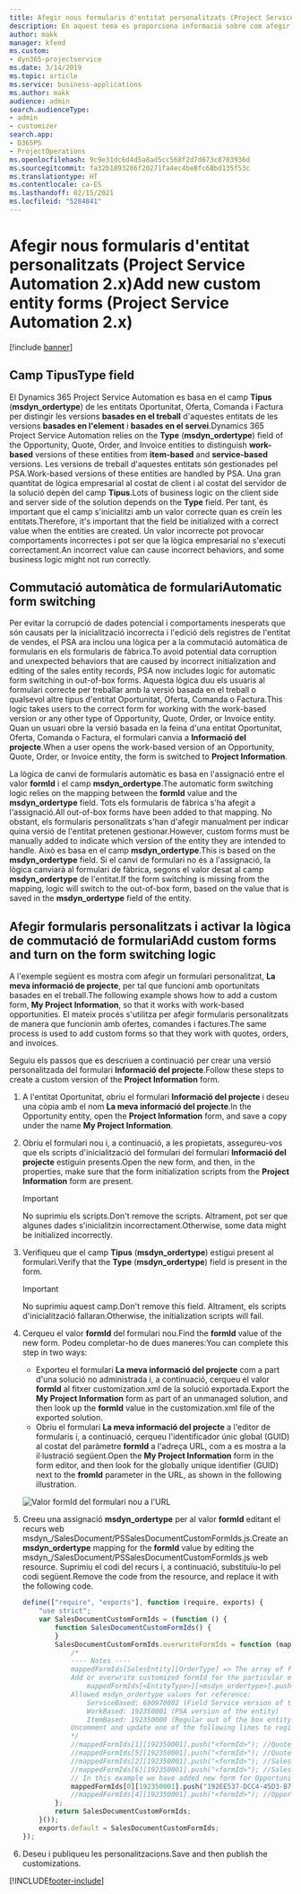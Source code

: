 ```yaml
---
title: Afegir nous formularis d'entitat personalitzats (Project Service Automation 2.x)
description: En aquest tema es proporciona informació sobre com afegir formularis d'entitat personalitzats per a oportunitats, ofertes, comandes o factures al Dynamics 365 Project Service Automation 2.x.
author: makk
manager: kfend
ms.custom:
- dyn365-projectservice
ms.date: 3/14/2019
ms.topic: article
ms.service: business-applications
ms.author: makk
audience: admin
search.audienceType:
- admin
- customizer
search.app:
- D365PS
- ProjectOperations
ms.openlocfilehash: 9c9e31dc6d4d5a8ad5cc568f2d7d673c8703936d
ms.sourcegitcommit: fa32b1893286f20271fa4ec4be8fc68bd135f53c
ms.translationtype: HT
ms.contentlocale: ca-ES
ms.lasthandoff: 02/15/2021
ms.locfileid: "5284841"
---
```

# <a name="add-new-custom-entity-forms-project-service-automation-2x"></a><span data-ttu-id="6026b-103">Afegir nous formularis d'entitat personalitzats (Project Service Automation 2.x)</span><span class="sxs-lookup"><span data-stu-id="6026b-103">Add new custom entity forms (Project Service Automation 2.x)</span></span>

[!include [banner](../../includes/psa-now-project-operations.md)]

## <a name="type-field"></a><span data-ttu-id="6026b-104">Camp Tipus</span><span class="sxs-lookup"><span data-stu-id="6026b-104">Type field</span></span> 

<span data-ttu-id="6026b-105">El Dynamics 365 Project Service Automation es basa en el camp **Tipus** (**msdyn\_ordertype**) de les entitats Oportunitat, Oferta, Comanda i Factura per distingir les versions **basades en el treball** d'aquestes entitats de les versions **basades en l'element** i **basades en el servei**.</span><span class="sxs-lookup"><span data-stu-id="6026b-105">Dynamics 365 Project Service Automation relies on the **Type** (**msdyn\_ordertype**) field of the Opportunity, Quote, Order, and Invoice entities to distinguish **work-based** versions of these entities from **item-based** and **service-based** versions.</span></span> <span data-ttu-id="6026b-106">Les versions de treball d'aquestes entitats són gestionades pel PSA.</span><span class="sxs-lookup"><span data-stu-id="6026b-106">Work-based versions of these entities are handled by PSA.</span></span> <span data-ttu-id="6026b-107">Una gran quantitat de lògica empresarial al costat de client i al costat del servidor de la solució depèn del camp **Tipus**.</span><span class="sxs-lookup"><span data-stu-id="6026b-107">Lots of business logic on the client side and server side of the solution depends on the **Type** field.</span></span> <span data-ttu-id="6026b-108">Per tant, és important que el camp s'inicialitzi amb un valor correcte quan es creïn les entitats.</span><span class="sxs-lookup"><span data-stu-id="6026b-108">Therefore, it's important that the field be initialized with a correct value when the entities are created.</span></span> <span data-ttu-id="6026b-109">Un valor incorrecte pot provocar comportaments incorrectes i pot ser que la lògica empresarial no s'executi correctament.</span><span class="sxs-lookup"><span data-stu-id="6026b-109">An incorrect value can cause incorrect behaviors, and some business logic might not run correctly.</span></span>

## <a name="automatic-form-switching"></a><span data-ttu-id="6026b-110">Commutació automàtica de formulari</span><span class="sxs-lookup"><span data-stu-id="6026b-110">Automatic form switching</span></span>

<span data-ttu-id="6026b-111">Per evitar la corrupció de dades potencial i comportaments inesperats que són causats per la inicialització incorrecta i l'edició dels registres de l'entitat de vendes, el PSA ara inclou una lògica per a la commutació automàtica de formularis en els formularis de fàbrica.</span><span class="sxs-lookup"><span data-stu-id="6026b-111">To avoid potential data corruption and unexpected behaviors that are caused by incorrect initialization and editing of the sales entity records, PSA now includes logic for automatic form switching in out-of-box forms.</span></span> <span data-ttu-id="6026b-112">Aquesta lògica duu els usuaris al formulari correcte per treballar amb la versió basada en el treball o qualsevol altre tipus d'entitat Oportunitat, Oferta, Comanda o Factura.</span><span class="sxs-lookup"><span data-stu-id="6026b-112">This logic takes users to the correct form for working with the work-based version or any other type of Opportunity, Quote, Order, or Invoice entity.</span></span> <span data-ttu-id="6026b-113">Quan un usuari obre la versió basada en la feina d'una entitat Oportunitat, Oferta, Comanda o Factura, el formulari canvia a **Informació del projecte**.</span><span class="sxs-lookup"><span data-stu-id="6026b-113">When a user opens the work-based version of an Opportunity, Quote, Order, or Invoice entity, the form is switched to **Project Information**.</span></span>

<span data-ttu-id="6026b-114">La lògica de canvi de formularis automàtic es basa en l'assignació entre el valor **formId** i el camp **msdyn\_ordertype**.</span><span class="sxs-lookup"><span data-stu-id="6026b-114">The automatic form switching logic relies on the mapping between the **formId** value and the **msdyn\_ordertype** field.</span></span> <span data-ttu-id="6026b-115">Tots els formularis de fàbrica s'ha afegit a l'assignació.</span><span class="sxs-lookup"><span data-stu-id="6026b-115">All out-of-box forms have been added to that mapping.</span></span> <span data-ttu-id="6026b-116">No obstant, els formularis personalitzats s'han d'afegir manualment per indicar quina versió de l'entitat pretenen gestionar.</span><span class="sxs-lookup"><span data-stu-id="6026b-116">However, custom forms must be manually added to indicate which version of the entity they are intended to handle.</span></span> <span data-ttu-id="6026b-117">Això es basa en el camp **msdyn\_ordertype**.</span><span class="sxs-lookup"><span data-stu-id="6026b-117">This is based on the **msdyn\_ordertype** field.</span></span> <span data-ttu-id="6026b-118">Si el canvi de formulari no és a l'assignació, la lògica canviarà al formulari de fàbrica, segons el valor desat al camp **msdyn\_ordertype** de l'entitat.</span><span class="sxs-lookup"><span data-stu-id="6026b-118">If the form switching is missing from the mapping, logic will switch to the out-of-box form, based on the value that is saved in the **msdyn\_ordertype** field of the entity.</span></span>

## <a name="add-custom-forms-and-turn-on-the-form-switching-logic"></a><span data-ttu-id="6026b-119">Afegir formularis personalitzats i activar la lògica de commutació de formulari</span><span class="sxs-lookup"><span data-stu-id="6026b-119">Add custom forms and turn on the form switching logic</span></span>

<span data-ttu-id="6026b-120">A l'exemple següent es mostra com afegir un formulari personalitzat, **La meva informació de projecte**, per tal que funcioni amb oportunitats basades en el treball.</span><span class="sxs-lookup"><span data-stu-id="6026b-120">The following example shows how to add a custom form, **My Project Information**, so that it works with work-based opportunities.</span></span> <span data-ttu-id="6026b-121">El mateix procés s'utilitza per afegir formularis personalitzats de manera que funcionin amb ofertes, comandes i factures.</span><span class="sxs-lookup"><span data-stu-id="6026b-121">The same process is used to add custom forms so that they work with quotes, orders, and invoices.</span></span>

<span data-ttu-id="6026b-122">Seguiu els passos que es descriuen a continuació per crear una versió personalitzada del formulari **Informació del projecte**.</span><span class="sxs-lookup"><span data-stu-id="6026b-122">Follow these steps to create a custom version of the **Project Information** form.</span></span>

1. <span data-ttu-id="6026b-123">A l'entitat Oportunitat, obriu el formulari **Informació del projecte** i deseu una còpia amb el nom **La meva informació del projecte**.</span><span class="sxs-lookup"><span data-stu-id="6026b-123">In the Opportunity entity, open the **Project Information** form, and save a copy under the name **My Project Information**.</span></span>
2. <span data-ttu-id="6026b-124">Obriu el formulari nou i, a continuació, a les propietats, assegureu-vos que els scripts d'inicialització del formulari del formulari **Informació del projecte** estiguin presents.</span><span class="sxs-lookup"><span data-stu-id="6026b-124">Open the new form, and then, in the properties, make sure that the form initialization scripts from the **Project Information** form are present.</span></span> 

    > [!IMPORTANT]
    > <span data-ttu-id="6026b-125">No suprimiu els scripts.</span><span class="sxs-lookup"><span data-stu-id="6026b-125">Don't remove the scripts.</span></span> <span data-ttu-id="6026b-126">Altrament, pot ser que algunes dades s'inicialitzin incorrectament.</span><span class="sxs-lookup"><span data-stu-id="6026b-126">Otherwise, some data might be initialized incorrectly.</span></span>

3. <span data-ttu-id="6026b-127">Verifiqueu que el camp **Tipus** (**msdyn\_ordertype**) estigui present al formulari.</span><span class="sxs-lookup"><span data-stu-id="6026b-127">Verify that the **Type** (**msdyn\_ordertype**) field is present in the form.</span></span> 

    > [!IMPORTANT]
    > <span data-ttu-id="6026b-128">No suprimiu aquest camp.</span><span class="sxs-lookup"><span data-stu-id="6026b-128">Don't remove this field.</span></span> <span data-ttu-id="6026b-129">Altrament, els scripts d'inicialització fallaran.</span><span class="sxs-lookup"><span data-stu-id="6026b-129">Otherwise, the initialization scripts will fail.</span></span>

4. <span data-ttu-id="6026b-130">Cerqueu el valor **formId** del formulari nou.</span><span class="sxs-lookup"><span data-stu-id="6026b-130">Find the **formId** value of the new form.</span></span> <span data-ttu-id="6026b-131">Podeu completar-ho de dues maneres:</span><span class="sxs-lookup"><span data-stu-id="6026b-131">You can complete this step in two ways:</span></span>

    - <span data-ttu-id="6026b-132">Exporteu el formulari **La meva informació del projecte** com a part d'una solució no administrada i, a continuació, cerqueu el valor **formId** al fitxer customization.xml de la solució exportada.</span><span class="sxs-lookup"><span data-stu-id="6026b-132">Export the **My Project Information** form as part of an unmanaged solution, and then look up the **formId** value in the customization.xml file of the exported solution.</span></span>
    - <span data-ttu-id="6026b-133">Obriu el formulari **La meva informació del projecte** a l'editor de formularis i, a continuació, cerqueu l'identificador únic global (GUID) al costat del paràmetre **formId** a l'adreça URL, com a es mostra a la il·lustració següent.</span><span class="sxs-lookup"><span data-stu-id="6026b-133">Open the **My Project Information** form in the form editor, and then look for the globally unique identifier (GUID) next to the **fromId** parameter in the URL, as shown in the following illustration.</span></span>

    ![Valor formId del formulari nou a l'URL](media/how-to-add-custom-forms-in-v2.0.png)

5. <span data-ttu-id="6026b-135">Creeu una assignació **msdyn\_ordertype** per al valor **formId** editant el recurs web msdyn\_/SalesDocument/PSSalesDocumentCustomFormIds.js.</span><span class="sxs-lookup"><span data-stu-id="6026b-135">Create an **msdyn\_ordertype** mapping for the **formId** value by editing the msdyn\_/SalesDocument/PSSalesDocumentCustomFormIds.js web resource.</span></span> <span data-ttu-id="6026b-136">Suprimiu el codi del recurs i, a continuació, substituïu-lo pel codi següent.</span><span class="sxs-lookup"><span data-stu-id="6026b-136">Remove the code from the resource, and replace it with the following code.</span></span>

    ```javascript
    define(["require", "exports"], function (require, exports) {
        "use strict";
        var SalesDocumentCustomFormIds = (function () {
            function SalesDocumentCustomFormIds() {
            }
            SalesDocumentCustomFormIds.overwriteFormIds = function (mappedFormIds) {
                /*
                ---- Notes ----
                mappedFormIds[SalesEntity][OrderType] => The array of forms IDs that support particular entity and order type
                Add or overwrite customized formId for the particular entity and order type by calling:
                    mappedFormIds[<EntityType>][<msdyn_ordertype>].push("<formId>");
                Allowed msdyn_ordertype values for reference:
                    ServiceBased: 690970002 (Field Service version of the entity)
                    WorkBased: 192350001 (PSA version of the entity)
                    ItemBased: 192350000 (Regular out of the box entity)
                Uncomment and update one of the following lines to register custom PSA form for required entity:
                */      
                //mappedFormIds[1][192350001].push("<formId>"); //Quote
                //mappedFormIds[5][192350001].push("<formId>"); //Quote Line
                //mappedFormIds[2][192350001].push("<formId>"); //Sales Order
                //mappedFormIds[6][192350001].push("<formId>"); //Sales Order Line
                // In this example we have added new form for Opportunity
                mappedFormIds[0][192350001].push("192EE537-DCC4-45D3-B7AF-EA694B9113D2"); //Opportunity
                //mappedFormIds[4][192350001].push("<formId>"); //Opportunity Line
            };
            return SalesDocumentCustomFormIds;
        }());
        exports.default = SalesDocumentCustomFormIds;
    });
    ```

6. <span data-ttu-id="6026b-137">Deseu i publiqueu les personalitzacions.</span><span class="sxs-lookup"><span data-stu-id="6026b-137">Save and then publish the customizations.</span></span>


[!INCLUDE[footer-include](../../includes/footer-banner.md)]